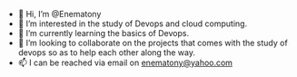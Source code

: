 - 👋 Hi, I’m @Enematony
- 👀 I’m interested in the study of Devops and cloud computing.
- 🌱 I’m currently learning the basics of Devops.
- 💞️ I’m looking to collaborate on the projects that comes with the study of devops so as to help each other along the way.
- 📫 I can be reached via email on enematony@yahoo.com

<!---
Enematony/Enematony is a ✨ special ✨ repository because its `README.md` (this file) appears on your GitHub profile.
You can click the Preview link to take a look at your changes.
--->
